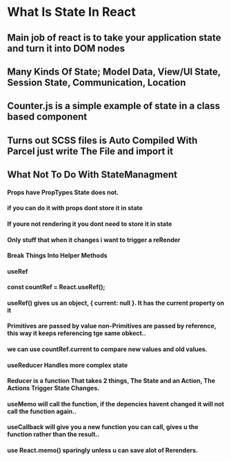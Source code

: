 # What Is State In React

## Main job of react is to take your application state and turn it into DOM nodes

## Many Kinds Of State; Model Data, View/UI State, Session State, Communication, Location

## Counter.js is a simple example of state in a class based component

## Turns out SCSS files is Auto Compiled With Parcel just write The File and import it

## What Not To Do With StateManagment

#### Props have PropTypes State does not.

#### if you can do it with props dont store it in state

#### If youre not rendering it you dont need to store it in state

#### Only stuff that when it changes i want to trigger a reRender

#### Break Things Into Helper Methods

#### useRef

#### const countRef = React.useRef();

#### useRef() gives us an object, { current: null }. It has the current property on it

#### Primitives are passed by value non-Primitives are passed by reference, this way it keeps referencing tge same obkect..

#### we can use countRef.current to compare new values and old values.

#### useReducer Handles more complex state

#### Reducer is a function That takes 2 things, The State and an Action, The Actions Trigger State Changes.

#### useMemo will call the function, if the depencies havent changed it will not call the function again..

#### useCallback will give you a new function you can call, gives u the function rather than the result..

#### use React.memo() sparingly unless u can save alot of Rerenders.
